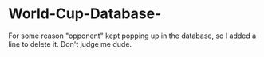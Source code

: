 # World-Cup-Database-

For some reason "opponent" kept popping up in the database, so I added a line to delete it. Don't judge me dude. 
